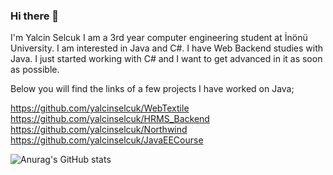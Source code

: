 ### Hi there 👋

I'm Yalcin Selcuk
I am a 3rd year computer engineering student at İnönü University.
I am interested in Java and C#.
I have Web Backend studies with Java.
I just started working with C# and I want to get advanced in it as soon as possible.

Below you will find the links of a few projects I have worked on Java;

https://github.com/yalcinselcuk/WebTextile
https://github.com/yalcinselcuk/HRMS_Backend
https://github.com/yalcinselcuk/Northwind
https://github.com/yalcinselcuk/JavaEECourse

![Anurag's GitHub stats](https://github-readme-stats.vercel.app/api?username=yalcinselcuk&theme=midnight-purple&show_icons=true)
